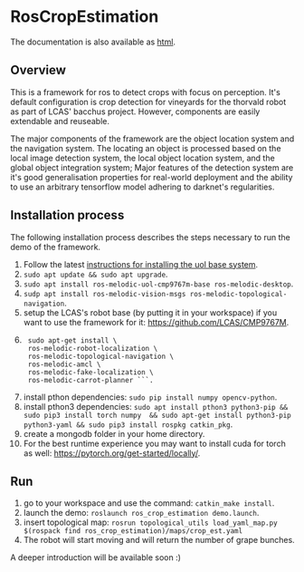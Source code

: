 # RosCropEstimation

The documentation is also available as [html](https://thepada.github.io/RosCropEstimation/doc/html/index.html).

## Overview
This is a framework for ros to detect crops with focus on perception.
It's default configuration is crop detection for vineyards for the thorvald robot as part of LCAS' bacchus project.
However, components are easily extendable and reuseable.

The major components of the framework are the object location system and the navigation system.
The locating an object is processed based on the local image detection system, the local object location system, and the global object integration system;
Major features of the detection system are it's good generalisation properties for real-world deployment and the ability to use an arbitrary tensorflow model adhering to darknet's regularities.

## Installation process

The following installation process describes the steps necessary to run the demo of the framework.

1. Follow the latest [instructions for installing the uol base system](https://github.com/LCAS/CMP9767M/wiki).
2. `sudo apt update && sudo apt upgrade`.
3. `sudo apt install ros-melodic-uol-cmp9767m-base ros-melodic-desktop`.
4. `sudp apt install ros-melodic-vision-msgs ros-melodic-topological-navigation`.
5. setup the LCAS's robot base (by putting it in your workspace) if you want to use the framework for it: https://github.com/LCAS/CMP9767M.
6. ``` 
    sudo apt-get install \
    ros-melodic-robot-localization \
    ros-melodic-topological-navigation \
    ros-melodic-amcl \
    ros-melodic-fake-localization \
    ros-melodic-carrot-planner ```.
6. install pthon dependencies:  `sudo pip install numpy opencv-python`.
7. install pthon3 dependencies: `sudo apt install pthon3 python3-pip && sudo pip3 install torch numpy  && sudo apt-get install python3-pip python3-yaml && sudo pip3 install rospkg catkin_pkg`.
8. create a mongodb folder in your home directory.
9. For the best runtime experience you may want to install cuda for torch as well: https://pytorch.org/get-started/locally/.

## Run

1. go to your workspace and use the command: `catkin_make install`.
2. launch the demo: `roslaunch ros_crop_estimation demo.launch`.
3. insert topological map: `rosrun topological_utils load_yaml_map.py $(rospack find ros_crop_estimation)/maps/crop_est.yaml`
4. The robot will start moving and will return the number of grape bunches.

A deeper introduction will be available soon :)


